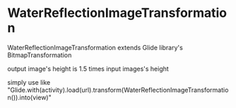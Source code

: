 # WaterReflectionImageTransformation

WaterReflectionImageTransformation extends Glide library's BitmapTransformation


output image's height is 1.5 times input images's height


simply use like
"Glide.with(activity).load(url).transform(WaterReflectionImageTransformation()).into(view)"
